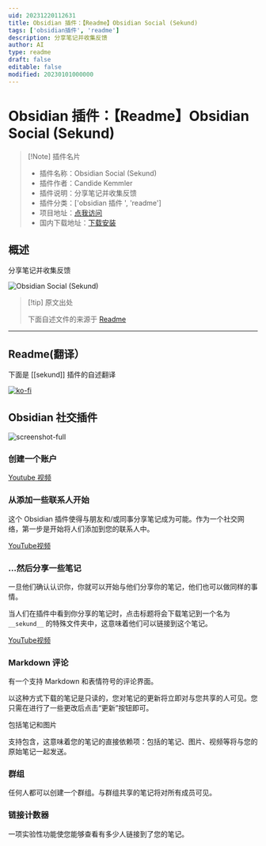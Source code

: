 ```yaml
---
uid: 20231220112631
title: Obsidian 插件：【Readme】Obsidian Social (Sekund)
tags: ['obsidian插件', 'readme']
description: 分享笔记并收集反馈
author: AI
type: readme
draft: false
editable: false
modified: 20230101000000
---
```


# Obsidian 插件：【Readme】Obsidian Social (Sekund)

> [!Note] 插件名片
> - 插件名称：Obsidian Social (Sekund)
> - 插件作者：Candide Kemmler
> - 插件说明：分享笔记并收集反馈
> - 插件分类：['obsidian 插件 ', 'readme']
> - 项目地址：[点我访问](https://github.com/Sekund/sekund-plugin-react)
> - 国内下载地址：[下载安装](https://pkmer.cn/products/plugin/pluginMarket/?sekund)

## 概述

分享笔记并收集反馈

![Obsidian Social (Sekund)](https://cdn.pkmer.cn/covers/sekund.png!pkmer)

> [!tip] 原文出处
>
>下面自述文件的来源于 [Readme](https://ghproxy.net/https://raw.githubusercontent.com/Sekund/sekund-plugin-react/main/README.md)

---

## Readme(翻译）

下面是 [[sekund]] 插件的自述翻译

[![ko-fi](https://ko-fi.com/img/githubbutton_sm.svg)](https://ko-fi.com/X8X3C08KJ)

## Obsidian 社交插件

![screenshot-full](https://cdn.pkmer.cn/covers/sekund_2_0.png!pkmer)

### 创建一个账户

[Youtube 视频](https://www.youtube.com/watch?v=NejE-5SJwVk)

### 从添加一些联系人开始

这个 Obsidian 插件使得与朋友和/或同事分享笔记成为可能。作为一个社交网络，第一步是开始将人们添加到您的联系人中。

[YouTube视频](https://www.youtube.com/watch?v=dOmWFUkA55M)

### ...然后分享一些笔记

一旦他们确认认识你，你就可以开始与他们分享你的笔记，他们也可以做同样的事情。

当人们在插件中看到你分享的笔记时，点击标题将会下载笔记到一个名为 `__sekund__` 的特殊文件夹中，这意味着他们可以链接到这个笔记。

[YouTube视频](https://www.youtube.com/watch?v=dYRIT0TjHdA)

### Markdown 评论

有一个支持 Markdown 和表情符号的评论界面。

以这种方式下载的笔记是只读的，您对笔记的更新将立即对与您共享的人可见。您只需在进行了一些更改后点击“更新”按钮即可。

包括笔记和图片

支持包含，这意味着您的笔记的直接依赖项：包括的笔记、图片、视频等将与您的原始笔记一起发送。

### 群组

任何人都可以创建一个群组。与群组共享的笔记将对所有成员可见。

### 链接计数器

一项实验性功能使您能够查看有多少人链接到了您的笔记。
